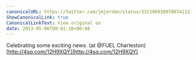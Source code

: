 ```yaml
---
canonicalURL: https://twitter.com/jmjordan/status/331196930870874112
ShowCanonicalLink: true
CanonicalLinkText: View original on
date: 2013-05-06T00:01:16+00:00
---
```

Celebrating some exciting news. (at @FUEL Charleston) [http://4sq.com/12H9XQY](http://4sq.com/12H9XQY)
